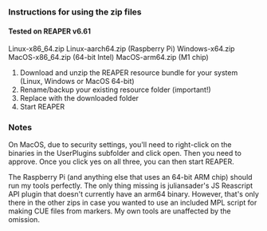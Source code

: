 ### Instructions for using the zip files
#### Tested on REAPER v6.61

Linux-x86_64.zip
Linux-aarch64.zip (Raspberry Pi)
Windows-x64.zip
MacOS-x86_64.zip (64-bit Intel)
MacOS-arm64.zip (M1 chip)

1. Download and unzip the REAPER resource bundle for your system (Linux, Windows or MacOS 64-bit)
2. Rename/backup your existing resource folder (important!)
3. Replace with the downloaded folder
4. Start REAPER

### Notes

On MacOS, due to security settings, you'll need to right-click on the binaries in the UserPlugins subfolder and click open. Then you need to approve. Once you click yes on all three, you can then start REAPER.

The Raspberry Pi (and anything else that uses an 64-bit ARM chip) should run my tools perfectly. The only thing missing is juliansader's JS Reascript API plugin that doesn't currently have an arm64 binary. However, that's only there in the other zips in case you wanted to use an included MPL script for making CUE files from markers. My own tools are unaffected by the omission.



